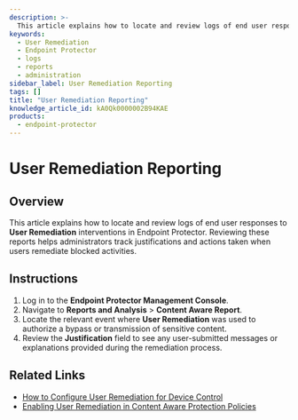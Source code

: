 ```yaml
---
description: >-
  This article explains how to locate and review logs of end user responses to User Remediation interventions in Endpoint Protector.
keywords:
  - User Remediation
  - Endpoint Protector
  - logs
  - reports
  - administration
sidebar_label: User Remediation Reporting
tags: []
title: "User Remediation Reporting"
knowledge_article_id: kA0Qk0000002B94KAE
products:
  - endpoint-protector
---
```


# User Remediation Reporting

## Overview

This article explains how to locate and review logs of end user responses to **User Remediation** interventions in Endpoint Protector. Reviewing these reports helps administrators track justifications and actions taken when users remediate blocked activities.

## Instructions

1. Log in to the **Endpoint Protector Management Console**.
2. Navigate to **Reports and Analysis** > **Content Aware Report**.
3. Locate the relevant event where **User Remediation** was used to authorize a bypass or transmission of sensitive content.
4. Review the **Justification** field to see any user-submitted messages or explanations provided during the remediation process.

## Related Links

- [How to Configure User Remediation for Device Control](https://docs.netwrix.com/docs/kb/endpointprotector/how-to-configure-user-remediation-for-device-control)
- [Enabling User Remediation in Content Aware Protection Policies](https://docs.netwrix.com/docs/kb/endpointprotector/enabling-user-remediation-in-content-aware-protection-policies)